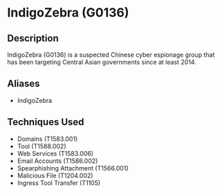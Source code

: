 # IndigoZebra (G0136)

## Description
IndigoZebra (G0136) is a suspected Chinese cyber espionage group that has been targeting Central Asian governments since at least 2014.

## Aliases
- IndigoZebra

## Techniques Used
- Domains (T1583.001)
- Tool (T1588.002)
- Web Services (T1583.006)
- Email Accounts (T1586.002)
- Spearphishing Attachment (T1566.001)
- Malicious File (T1204.002)
- Ingress Tool Transfer (T1105)
